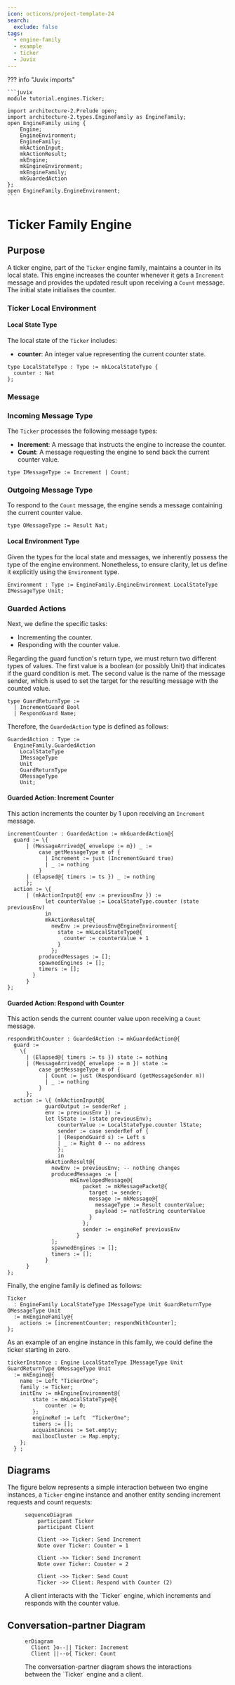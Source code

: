 ```yaml
---
icon: octicons/project-template-24
search:
  exclude: false
tags:
  - engine-family
  - example
  - ticker
  - Juvix
---
```



??? info "Juvix imports"

    ```juvix
    module tutorial.engines.Ticker;

    import architecture-2.Prelude open;
    import architecture-2.types.EngineFamily as EngineFamily;
    open EngineFamily using {
        Engine;
        EngineEnvironment;
        EngineFamily;
        mkActionInput;
        mkActionResult;
        mkEngine;
        mkEngineEnvironment;
        mkEngineFamily;
        mkGuardedAction
    };
    open EngineFamily.EngineEnvironment;
    ```

# Ticker Family Engine

## Purpose

A ticker engine, part of the `Ticker` engine family, maintains a counter in its
local state. This engine increases the counter whenever it gets a `Increment` message
and provides the updated result upon receiving a `Count` message. The initial
state initialises the counter.

### Ticker Local Environment

#### Local State Type

The local state of the `Ticker` includes:

- **counter**: An integer value representing the current counter state.

```juvix
type LocalStateType : Type := mkLocalStateType {
  counter : Nat
};
```

### Message

### Incoming Message Type

The `Ticker` processes the following message types:

- **Increment**: A message that instructs the engine to increase the counter.
- **Count**: A message requesting the engine to send back the current counter
  value.

```juvix
type IMessageType := Increment | Count;
```

### Outgoing Message Type

To respond to the `Count` message, the engine sends a message containing the
current counter value.

```juvix
type OMessageType := Result Nat;
```

#### Local Environment Type

Given the types for the local state and messages, we inherently possess the type
of the engine environment. Nonetheless, to ensure clarity, let us define it
explicitly using the `Environment` type.

```juvix
Environment : Type := EngineFamily.EngineEnvironment LocalStateType IMessageType Unit;
```

### Guarded Actions

Next, we define the specific tasks:

- Incrementing the counter.
- Responding with the counter value.

Regarding the guard function's return type, we must return two different types
of values. The first value is a boolean (or possibly Unit) that indicates if the
guard condition is met. The second value is the name of the message sender,
which is used to set the target for the resulting message with the counted
value.

```juvix
type GuardReturnType :=
  | IncrementGuard Bool
  | RespondGuard Name;
```

Therefore, the `GuardedAction` type is defined as follows:

```juvix
GuardedAction : Type :=
  EngineFamily.GuardedAction
    LocalStateType
    IMessageType
    Unit
    GuardReturnType
    OMessageType
    Unit;
```

#### Guarded Action: Increment Counter

This action increments the counter by 1 upon receiving an `Increment` message.

```juvix
incrementCounter : GuardedAction := mkGuardedAction@{
  guard := \{
      | (MessageArrived@{ envelope := m}) _ :=
          case getMessageType m of {
            | Increment := just (IncrementGuard true)
            | _ := nothing
          }
      | (Elapsed@{ timers := ts }) _ := nothing
      };
  action := \{
      | (mkActionInput@{ env := previousEnv }) :=
            let counterValue := LocalStateType.counter (state previousEnv)
            in
            mkActionResult@{
              newEnv := previousEnv@EngineEnvironment{
                state := mkLocalStateType@{
                  counter := counterValue + 1
                }
              };
          producedMessages := [];
          spawnedEngines := [];
          timers := [];
        }
      }
};
```

#### Guarded Action: Respond with Counter

This action sends the current counter value upon receiving a `Count` message.

```juvix
respondWithCounter : GuardedAction := mkGuardedAction@{
  guard :=
    \{
      | (Elapsed@{ timers := ts }) state := nothing
      | (MessageArrived@{ envelope := m }) state :=
          case getMessageType m of {
            | Count := just (RespondGuard (getMessageSender m))
            | _ := nothing
          }
      };
  action := \{ (mkActionInput@{
            guardOutput := senderRef ;
            env := previousEnv }) :=
            let lState := (state previousEnv);
                counterValue := LocalStateType.counter lState;
                sender := case senderRef of {
                | (RespondGuard s) := Left s
                | _ := Right 0 -- no address
                };
                in
            mkActionResult@{
              newEnv := previousEnv; -- nothing changes
              producedMessages := [
                    mkEnvelopedMessage@{
                        packet := mkMessagePacket@{
                          target := sender;
                          message := mkMessage@{
                            messageType := Result counterValue;
                            payload := natToString counterValue
                          }
                        };
                        sender := engineRef previousEnv
                      }
              ];
              spawnedEngines := [];
              timers := [];
            }
      }
};
```

Finally, the engine family is defined as follows:

```juvix
Ticker
  : EngineFamily LocalStateType IMessageType Unit GuardReturnType OMessageType Unit
  := mkEngineFamily@{
    actions := [incrementCounter; respondWithCounter];
};
```

As an example of an engine instance in this family, we could
define the ticker starting in zero.

```juvix
tickerInstance : Engine LocalStateType IMessageType Unit GuardReturnType OMessageType Unit
  := mkEngine@{
    name := Left "TickerOne";
    family := Ticker;
    initEnv := mkEngineEnvironment@{
        state := mkLocalStateType@{
            counter := 0;
        };
        engineRef := Left  "TickerOne";
        timers := [];
        acquaintances := Set.empty;
        mailboxCluster := Map.empty;
    };
  } ;
```


## Diagrams


The figure below represents a simple interaction between two engine instances, a
`Ticker` engine instance and another entity sending increment requests and count
requests:

<figure markdown="span">

```mermaid
sequenceDiagram
    participant Ticker
    participant Client

    Client ->> Ticker: Send Increment
    Note over Ticker: Counter = 1

    Client ->> Ticker: Send Increment
    Note over Ticker: Counter = 2

    Client ->> Ticker: Send Count
    Ticker ->> Client: Respond with Counter (2)
```

<figcaption markdown="span">
A client interacts with the `Ticker` engine, which increments and responds with the counter value.
</figcaption>
</figure>

## Conversation-partner Diagram

<figure markdown="span">

```mermaid
erDiagram
  Client }o--|| Ticker: Increment
  Client ||--o{ Ticker: Count
```

<figcaption markdown="span">
The conversation-partner diagram shows the interactions between the `Ticker` engine and a client.
</figcaption>

</figure>